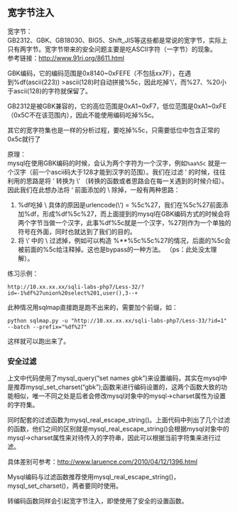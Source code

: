## 宽字节注入
宽字节：     
GB2312、GBK、GB18030、BIG5、Shift_JIS等这些都是常说的宽字节，实际上只有两字节。宽字节带来的安全问题主要是吃ASCII字符（一字节）的现象。    
参考链接：http://www.91ri.org/8611.html    

GBK编码，它的编码范围是0x8140~0xFEFE（不包括xx7F），在遇到%df(ascii(223)) >ascii(128)时自动拼接%5c，因此吃掉‘\’，而%27、%20小于ascii(128)的字符就保留了。

GB2312是被GBK兼容的，它的高位范围是0xA1~0xF7，低位范围是0xA1~0xFE（0x5C不在该范围内），因此不能使用编码吃掉%5c。

其它的宽字符集也是一样的分析过程，要吃掉%5c，只需要低位中包含正常的0x5c就行了


原理：    
mysql在使用GBK编码的时候，会认为两个字符为一个汉字，例如`%aa%5c` 就是一个汉字（前一个ascii码大于128才能到汉字的范围）。我们在过滤 ’ 的时候，往往利用的思路是将 ‘ 转换为 \’ （转换的函数或者思路会在每一关遇到的时候介绍）。
因此我们在此想办法将 ‘ 前面添加的 \ 除掉，一般有两种思路：
1. %df吃掉 \   具体的原因是urlencode(\‘)  = %5c%27，我们在%5c%27前面添加%df，形成%df%5c%27，而上面提到的mysql在GBK编码方式的时候会将两个字节当做一个汉字，此事%df%5c就是一个汉字，%27则作为一个单独的符号在外面，同时也就达到了我们的目的。
2. 将 \’ 中的 \ 过滤掉，例如可以构造 %\**%5c%5c%27的情况，后面的%5c会被前面的%5c给注释掉。这也是bypass的一种方法。  （ps：此处没太理解）。

练习示例：    
```
http://10.xx.xx.xx/sqli-labs-php7/Less-32/?id=-1%df%27union%20select%201,user(),3--+
```
此种情况用sqlmap直接跑是跑不出来的，需要加个前缀，如：
```
python sqlmap.py -u "http://10.xx.xx.xx/sqli-labs-php7/Less-33/?id=1" --batch --prefix="%df%27"
```
这样就可以跑出来了。  

### 安全过滤    

上文中代码使用了mysql_query(“set names gbk”)来设置编码，其实在mysql中是推荐mysql_set_charset(“gbk”);函数来进行编码设置的，这两个函数大致的功能相似，唯一不同之处是后者会修改mysql对象中的mysql->charset属性为设置的字符集。


同时配套的过滤函数为mysql_real_escape_string()。上面代码中列出了几个过滤的函数，他们之间的区别就是mysql_real_escape_string()会根据mysql对象中的mysql->charset属性来对待传入的字符串，因此可以根据当前字符集来进行过滤。


具体差别可参考：http://www.laruence.com/2010/04/12/1396.html


Mysql编码与过滤函数推荐使用mysql_real_escape_string()，mysql_set_charset()，两者要同时使用。

转编码函数同样会引起宽字节注入，即使使用了安全的设置函数。

